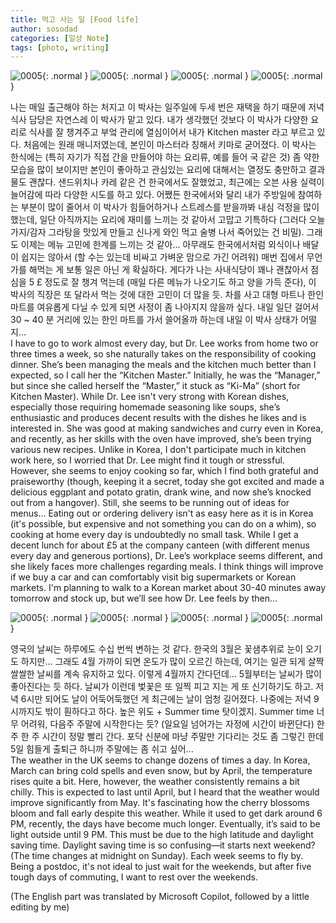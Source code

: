 ```yaml
---
title: 먹고 사는 일 [Food life]
author: sosodad
categories: [일상 Note]
tags: [photo, writing]
---
```


![0005](https://onedrive.live.com/embed?resid=F96DE3EAE83811FB%2183277&authkey=%21AA7pJkcCO6z_P9s&width=1024){: .normal }
![0005](https://onedrive.live.com/embed?resid=F96DE3EAE83811FB%2183213&authkey=%21AA0SynpSLiBThmc&width=1024){: .normal }
![0005](https://onedrive.live.com/embed?resid=F96DE3EAE83811FB%2183212&authkey=%21ACgj3zFrO698c5w&height=1024){: .normal }
![0005](https://onedrive.live.com/embed?resid=F96DE3EAE83811FB%2183286&authkey=%21AA7RffKR6-HMHCE&height=1024){: .normal }

나는 매일 출근해야 하는 처지고 이 박사는 일주일에 두세 번은 재택을 하기 때문에 저녁 식사 담당은 자연스레 이 박사가 맡고 있다. 내가 생각했던 것보다 이 박사가 다양한 요리로 식사를 잘 챙겨주고 부엌 관리에 열심이어서 내가 Kitchen master 라고 부르고 있다. 처음에는 원래 매니저였는데, 본인이 마스터라 칭해서 키마로 굳어졌다. 이 박사는 한식에는 (특히 자기가 직접 간을 만들어야 하는 요리류, 예를 들어 국 같은 것) 좀 약한 모습을 많이 보이지만 본인이 좋아하고 관심있는 요리에 대해서는 열정도 충만하고 결과물도 괜찮다. 샌드위치나 카레 같은 건 한국에서도 잘했었고, 최근에는 오븐 사용 실력이 늘어감에 따라 다양한 시도를 하고 있다. 어쨌든 한국에서와 달리 내가 주방일에 참여하는 부분이 많이 줄어서 이 박사가 힘들어하거나 스트레스를 받을까봐 내심 걱정을 많이 했는데, 일단 아직까지는 요리에 재미를 느끼는 것 같아서 고맙고 기특하다 (그러다 오늘 가지/감자 그라탕을 맛있게 만들고 신나게 와인 먹고 술병 나서 죽어있는 건 비밀). 그래도 이제는 메뉴 고민에 한계를 느끼는 것 같아... 아무래도 한국에서처럼 외식이나 배달이 쉽지는 않아서 (할 수는 있는데 비싸고 가벼운 맘으로 가긴 어려워) 매번 집에서 무언가를 해먹는 게 보통 일은 아닌 게 확실하다. 게다가 나는 사내식당이 꽤나 괜찮아서 점심을 5 £ 정도로 잘 챙겨 먹는데 (매일 다른 메뉴가 나오기도 하고 양을 가득 준다), 이 박사의 직장은 또 달라서 먹는 것에 대한 고민이 더 많을 듯. 차를 사고 대형 마트나 한인 마트를 여유롭게 다닐 수 있게 되면 사정이 좀 나아지지 않을까 싶다. 내일 일단 걸어서 30 ~ 40 분 거리에 있는 한인 마트를 가서 쓸어올까 하는데 내일 이 박사 상태가 어떨지...  
I have to go to work almost every day, but Dr. Lee works from home two or three times a week, so she naturally takes on the responsibility of cooking dinner. She’s been managing the meals and the kitchen much better than I expected, so I call her the “Kitchen Master.” Initially, he was the “Manager,” but since she called herself the “Master,” it stuck as “Ki-Ma” (short for Kitchen Master). While Dr. Lee isn't very strong with Korean dishes, especially those requiring homemade seasoning like soups, she’s enthusiastic and produces decent results with the dishes he likes and is interested in. She was good at making sandwiches and curry even in Korea, and recently, as her skills with the oven have improved, she’s been trying various new recipes. Unlike in Korea, I don't participate much in kitchen work here, so I worried that Dr. Lee might find it tough or stressful. However, she seems to enjoy cooking so far, which I find both grateful and praiseworthy (though, keeping it a secret, today she got excited and made a delicious eggplant and potato gratin, drank wine, and now she’s knocked out from a hangover). Still, she seems to be running out of ideas for menus... Eating out or ordering delivery isn't as easy here as it is in Korea (it's possible, but expensive and not something you can do on a whim), so cooking at home every day is undoubtedly no small task. While I get a decent lunch for about £5 at the company canteen (with different menus every day and generous portions), Dr. Lee’s workplace seems different, and she likely faces more challenges regarding meals. I think things will improve if we buy a car and can comfortably visit big supermarkets or Korean markets. I'm planning to walk to a Korean market about 30-40 minutes away tomorrow and stock up, but we’ll see how Dr. Lee feels by then...

![0005](https://onedrive.live.com/embed?resid=F96DE3EAE83811FB%2183264&authkey=%21AMs59cI725DdTS0&height=1024){: .normal }
![0005](https://onedrive.live.com/embed?resid=F96DE3EAE83811FB%2183289&authkey=%21AHcEd8M9kTHAfgQ&height=1024){: .normal }
![0005](https://onedrive.live.com/embed?resid=F96DE3EAE83811FB%2183269&authkey=%21AJH1PCTknAn-ifI&height=1024"){: .normal }
![0005](https://onedrive.live.com/embed?resid=F96DE3EAE83811FB%2183290&authkey=%21AN6Do5lkFMGYhM4&height=1024){: .normal }

영국의 날씨는 하루에도 수십 번씩 변하는 것 같다. 한국의 3월은 꽃샘추위로 눈이 오기도 하지만... 그래도 4월 가까이 되면 온도가 많이 오르긴 하는데, 여기는 일관 되게 살짝 쌀쌀한 날씨를 계속 유지하고 있다. 이렇게 4월까지 간다던데... 5월부터는 날씨가 많이 좋아진다는 듯 하다. 날씨가 이런데 벛꽃은 또 일찍 피고 지는 게 또 신기하기도 하고. 저녁 6시만 되어도 날이 어둑어둑했던 게 최근에는 날이 엄청 길어졌다. 나중에는 저녁 9시까지도 밖이 훤하다고 하다. 높은 위도 + Summer time 탓이겠지. Summer time 너무 어려워, 다음주 주말에 시작한다는 듯? (일요일 넘어가는 자정에 시간이 바뀐단다) 한 주 한 주 시간이 정말 빨리 간다. 포닥 신분에 마냥 주말만 기다리는 것도 좀 그렇긴 한데 5일 힘들게 출퇴근 하니까 주말에는 좀 쉬고 싶어...  
The weather in the UK seems to change dozens of times a day. In Korea, March can bring cold spells and even snow, but by April, the temperature rises quite a bit. Here, however, the weather consistently remains a bit chilly. This is expected to last until April, but I heard that the weather would improve significantly from May. It's fascinating how the cherry blossoms bloom and fall early despite this weather. While it used to get dark around 6 PM, recently, the days have become much longer. Eventually, it’s said to be light outside until 9 PM. This must be due to the high latitude and daylight saving time. Daylight saving time is so confusing—it starts next weekend? (The time changes at midnight on Sunday). Each week seems to fly by. Being a postdoc, it's not ideal to just wait for the weekends, but after five tough days of commuting, I want to rest over the weekends.  
  
(The English part was translated by Microsoft Copilot, followed by a little editing by me)